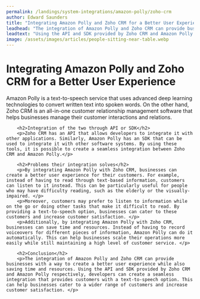 ```yaml
---
permalink: /landings/system-integrations/amazon-polly/zoho-crm
author: Edward Saunders
title: "Integrating Amazon Polly and Zoho CRM for a Better User Experience"
leadhead: "The integration of Amazon Polly and Zoho CRM can provide businesses with a way to create a better user experience while also saving time and resources"
leadtext: "Using the API and SDK provided by Zoho CRM and Amazon Polly respectively, developers can create a seamless integration that provides customers with a text-to-speech option. This can help businesses cater to a wider range of customers and increase customer satisfaction."
image: /assets/images/articles/people-sitting-near-table.webp
---
```

<div class="arttext">        <h1>Integrating Amazon Polly and Zoho CRM for a Better User Experience</h1>
        <p>Amazon Polly is a text-to-speech service that uses advanced deep learning technologies to convert written text into spoken words. On the other hand, Zoho CRM is an all-in-one customer relationship management software that helps businesses manage their customer interactions and relations. </p>
        
        <h2>Integration of the two through API or SDK</h2>
        <p>Zoho CRM has an API that allows developers to integrate it with other applications. Similarly, Amazon Polly has an SDK that can be used to integrate it with other software systems. By using these tools, it is possible to create a seamless integration between Zoho CRM and Amazon Polly.</p>
        
        <h2>Problems their integration solves</h2>
        <p>By integrating Amazon Polly with Zoho CRM, businesses can create a better user experience for their customers. For example, instead of having to read through text-based information, customers can listen to it instead. This can be particularly useful for people who may have difficulty reading, such as the elderly or the visually-impaired. </p>
        <p>Moreover, customers may prefer to listen to information while on the go or doing other tasks that make it difficult to read. By providing a text-to-speech option, businesses can cater to these customers and increase customer satisfaction. </p>
        <p>Additionally, by integrating Amazon Polly with Zoho CRM, businesses can save time and resources. Instead of having to record voiceovers for different pieces of information, Amazon Polly can do it automatically. This can help businesses scale their operations more easily while still maintaining a high level of customer service. </p>
        
        <h2>Conclusion</h2>
        <p>The integration of Amazon Polly and Zoho CRM can provide businesses with a way to create a better user experience while also saving time and resources. Using the API and SDK provided by Zoho CRM and Amazon Polly respectively, developers can create a seamless integration that provides customers with a text-to-speech option. This can help businesses cater to a wider range of customers and increase customer satisfaction. </p>
</div>